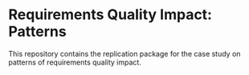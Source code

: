 # Requirements Quality Impact: Patterns

This repository contains the replication package for the case study on patterns of requirements quality impact.